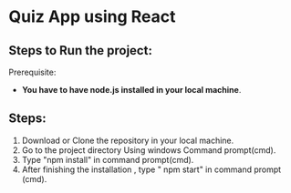 # Quiz App using React  

## Steps to Run the project:

Prerequisite:  
* **You have to have node.js installed in your local machine**.</br>   
 
## Steps:

1. Download or Clone the repository in your local machine.</br>  
2. Go to the project directory Using windows Command prompt(cmd).</br>  
3. Type "npm install" in command prompt(cmd).</br>
4. After finishing the installation , type " npm start" in command prompt (cmd).</br>

